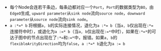 * 每个Node会连若干条边，每条边都对应一个`Port`，`Port`的数据类型为`BO`，由`EdgeO`生成, `upward parameter`从`sink node`流向`source node`，`downward parameter`从`source node`流向`sink node`。
* `a :*=* b` 将根据`a, b`的实际连接情况，退化为`a :*= b`（当`a, b`仅出现在`:*=`连接符中时），或退化为`a :=* b`（当`a, b`仅出现在`:=*`中时），如果在`:*=*`的可达子图中的节点出现在了`:*=`和`:=*`中，报错。如果`a, b`的`flexibleArityDirection`均为`false`，`a :*=* b`退化为`a := b`


